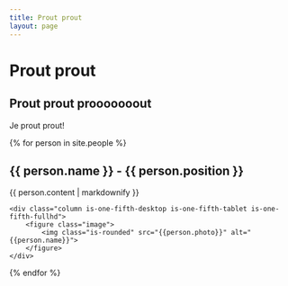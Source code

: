 ```yaml
---
title: Prout prout
layout: page
---
```


# Prout prout 

## Prout prout prooooooout

Je prout prout!


{% for person in site.people %}
    <h2>{{ person.name }} - {{ person.position }}</h2>
    <p>{{ person.content | markdownify }}</p>

    <div class="column is-one-fifth-desktop is-one-fifth-tablet is-one-fifth-fullhd">
        <figure class="image">
            <img class="is-rounded" src="{{person.photo}}" alt="{{person.name}}">
        </figure>
    </div>
{% endfor %}